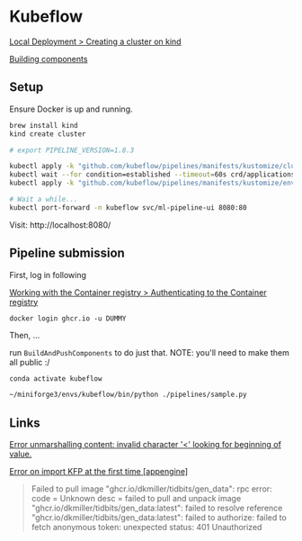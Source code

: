 # Kubeflow

[Local Deployment &gt; Creating a cluster on kind](https://www.kubeflow.org/docs/components/pipelines/installation/localcluster-deployment/#2-creating-a-cluster-on-kind)

[Building components](https://www.kubeflow.org/docs/components/pipelines/sdk/component-development/)

## Setup

Ensure Docker is up and running.

```bash
brew install kind
kind create cluster

# export PIPELINE_VERSION=1.8.3

kubectl apply -k "github.com/kubeflow/pipelines/manifests/kustomize/cluster-scoped-resources?ref=1.8.3"
kubectl wait --for condition=established --timeout=60s crd/applications.app.k8s.io
kubectl apply -k "github.com/kubeflow/pipelines/manifests/kustomize/env/platform-agnostic-pns?ref=1.8.3"

# Wait a while...
kubectl port-forward -n kubeflow svc/ml-pipeline-ui 8080:80
```

Visit: http://localhost:8080/

## Pipeline submission

First, log in following

[Working with the Container registry &gt; Authenticating to the Container registry](https://docs.github.com/en/packages/working-with-a-github-packages-registry/working-with-the-container-registry#authenticating-to-the-container-registry)

```
docker login ghcr.io -u DUMMY 
```

Then, ...

run `BuildAndPushComponents` to do just that. NOTE: you'll need to make them all
public :/

```bash
conda activate kubeflow

~/miniforge3/envs/kubeflow/bin/python ./pipelines/sample.py
```

## Links

[Error unmarshalling content: invalid character '<' looking for beginning of value.](https://github.com/moby/moby/issues/40419)

[Error on import KFP at the first time [appengine]](https://github.com/kubeflow/pipelines/issues/2862)

>  Failed to pull image "ghcr.io/dkmiller/tidbits/gen_data": rpc error: code
>  = Unknown desc = failed to pull and unpack image
>  "ghcr.io/dkmiller/tidbits/gen_data:latest": failed to resolve reference
>  "ghcr.io/dkmiller/tidbits/gen_data:latest": failed to authorize: failed to
> fetch anonymous token: unexpected status: 401 Unauthorized
